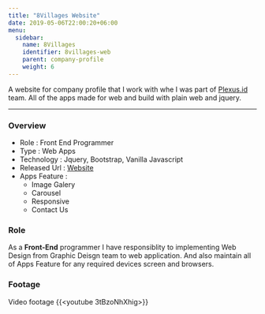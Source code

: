 ```yaml
---
title: "8Villages Website"
date: 2019-05-06T22:00:20+06:00
menu:
  sidebar:
    name: 8Villages
    identifier: 8villages-web
    parent: company-profile
    weight: 6
---
```


A website for company profile that I work with whe I was part of [Plexus.id](http://plexus.id) team.
All of the apps made for web and build with plain web and jquery.

---
### Overview
- Role : Front End Programmer
- Type : Web Apps
- Technology : Jquery, Bootstrap, Vanilla Javascript
- Released Url : [Website](https://8villages.com/)
- Apps Feature : 
  - Image Galery
  - Carousel
  - Responsive
  - Contact Us

### Role
As a **Front-End** programmer I have responsiblity to implementing Web Design from Graphic Deisgn team to web application. And also maintain all of Apps Feature for any required devices screen and browsers.


### Footage
Video footage
{{<youtube 3tBzoNhXhig>}}